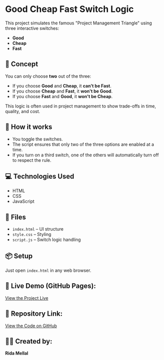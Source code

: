 # Good Cheap Fast Switch Logic

This project simulates the famous "Project Management Triangle" using three interactive switches:
- **Good**
- **Cheap**
- **Fast**

## 📌 Concept
You can only choose **two** out of the three:
- If you choose **Good** and **Cheap**, it **can't be Fast**.
- If you choose **Cheap** and **Fast**, it **won't be Good**.
- If you choose **Fast** and **Good**, it **won't be Cheap**.

This logic is often used in project management to show trade-offs in time, quality, and cost.

## 🚀 How it works
- You toggle the switches.
- The script ensures that only two of the three options are enabled at a time.
- If you turn on a third switch, one of the others will automatically turn off to respect the rule.

## 💻 Technologies Used
- HTML
- CSS
- JavaScript


## 📁 Files
- `index.html` – UI structure
- `style.css` – Styling
- `script.js` – Switch logic handling

## 📦 Setup
Just open `index.html` in any web browser.




## 🔗 Live Demo (GitHub Pages):
[View the Project Live](https://mlriida09.github.io/Good-Cheap-Fast-Switch-Logic/)

## 📁 Repository Link:
[View the Code on GitHub](https://github.com/MLRiida09/Good-Cheap-Fast-Switch-Logic)

## 🧑‍💻 Created by:
**Rida Mellal**



